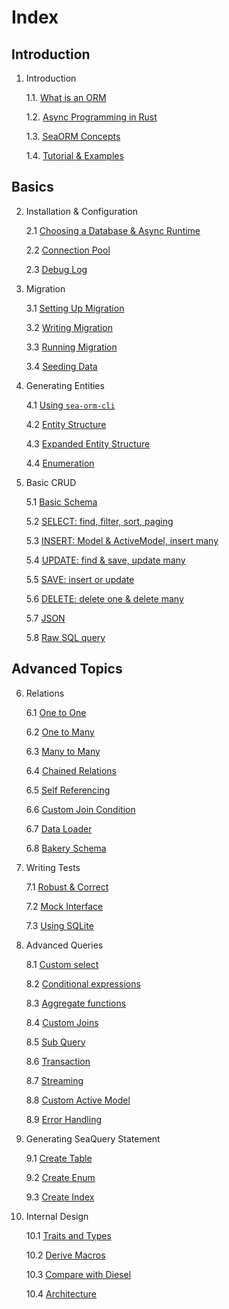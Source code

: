 # Index

## Introduction

1. Introduction

    1.1. [What is an ORM](01-introduction/01-orm.md)

    1.2. [Async Programming in Rust](01-introduction/02-async.md)

    1.3. [SeaORM Concepts](01-introduction/03-sea-orm.md)

    1.4. [Tutorial & Examples](01-introduction/04-tutorial.md)

## Basics

2. Installation & Configuration

    2.1 [Choosing a Database & Async Runtime](02-install-and-config/01-database-and-async-runtime.md)

    2.2 [Connection Pool](02-install-and-config/02-connection.md)

    2.3 [Debug Log](02-install-and-config/03-debug-log.md)

3. Migration

    3.1 [Setting Up Migration](03-migration/01-setting-up-migration.md)

    3.2 [Writing Migration](03-migration/02-writing-migration.md)

    3.3 [Running Migration](03-migration/03-running-migration.md)

    3.4 [Seeding Data](03-migration/04-seeding-data.md)

4. Generating Entities

    4.1 [Using `sea-orm-cli`](04-generate-entity/01-sea-orm-cli.md)

    4.2 [Entity Structure](04-generate-entity/02-entity-structure.md)

    4.3 [Expanded Entity Structure](04-generate-entity/03-expanded-entity-structure.md)

    4.4 [Enumeration](04-generate-entity/04-enumeration.md)

5. Basic CRUD

    5.1 [Basic Schema](05-basic-crud/01-basic-schema.md)

    5.2 [SELECT: find, filter, sort, paging](05-basic-crud/02-select.md)

    5.3 [INSERT: Model & ActiveModel, insert many](05-basic-crud/03-insert.md)

    5.4 [UPDATE: find & save, update many](05-basic-crud/04-update.md)

    5.5 [SAVE: insert or update](05-basic-crud/05-save.md)

    5.6 [DELETE: delete one & delete many](05-basic-crud/06-delete.md)

    5.7 [JSON](05-basic-crud/07-json.md)

    5.8 [Raw SQL query](05-basic-crud/08-raw-sql.md)

## Advanced Topics

6. Relations

    6.1 [One to One](06-relation/01-one-to-one.md)

    6.2 [One to Many](06-relation/02-one-to-many.md)

    6.3 [Many to Many](06-relation/03-many-to-many.md)

    6.4 [Chained Relations](06-relation/04-chained-relations.md)

    6.5 [Self Referencing](06-relation/05-self-referencing.md)

    6.6 [Custom Join Condition](06-relation/06-custom-join-condition.md)

    6.7 [Data Loader](06-relation/07-data-loader.md)

    6.8 [Bakery Schema](06-relation/08-bakery-schema.md)

7. Writing Tests

    7.1 [Robust & Correct](07-write-test/01-testing.md)

    7.2 [Mock Interface](07-write-test/02-mock.md)

    7.3 [Using SQLite](07-write-test/03-sqlite.md)

8. Advanced Queries

    8.1 [Custom select](08-advanced-query/01-custom-select.md)

    8.2 [Conditional expressions](08-advanced-query/02-conditional-expression.md)

    8.3 [Aggregate functions](08-advanced-query/03-aggregate-function.md)

    8.4 [Custom Joins](08-advanced-query/04-custom-joins.md)

    8.5 [Sub Query](08-advanced-query/05-subquery.md)

    8.6 [Transaction](08-advanced-query/06-transaction.md)

    8.7 [Streaming](08-advanced-query/07-streaming.md)

    8.8 [Custom Active Model](08-advanced-query/08-custom-active-model.md)

    8.9 [Error Handling](08-advanced-query/09-error-handling.md)

9. Generating SeaQuery Statement

    9.1 [Create Table](09-schema-statement/01-create-table.md)

    9.2 [Create Enum](09-schema-statement/02-create-enum.md)

    9.3 [Create Index](09-schema-statement/03-create-index.md)

10. Internal Design

    10.1 [Traits and Types](10-internal-design/01-trait-and-type.md)

    10.2 [Derive Macros](10-internal-design/02-derive-macro.md)

    10.3 [Compare with Diesel](10-internal-design/03-diesel.md)

    10.4 [Architecture](10-internal-design/04-architecture.md)
